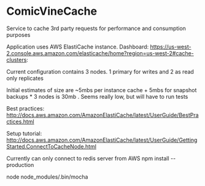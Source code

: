 # ComicVineCache
Service to cache 3rd party requests for performance and consumption purposes

Application uses AWS ElastiCache instance. Dashboard: https://us-west-2.console.aws.amazon.com/elasticache/home?region=us-west-2#cache-clusters:

Current configuration contains 3 nodes. 1 primary for writes and 2 as read only replicates

Initial estimates of size are ~5mbs per instance cache + 5mbs for snapshot backups * 3 nodes is 30mb .  Seems really low, but will have to run tests

Best practices:
http://docs.aws.amazon.com/AmazonElastiCache/latest/UserGuide/BestPractices.html

Setup tutorial:
http://docs.aws.amazon.com/AmazonElastiCache/latest/UserGuide/GettingStarted.ConnectToCacheNode.html

Currently can only connect to redis server from AWS 
npm install --production

node node_modules/.bin/mocha

